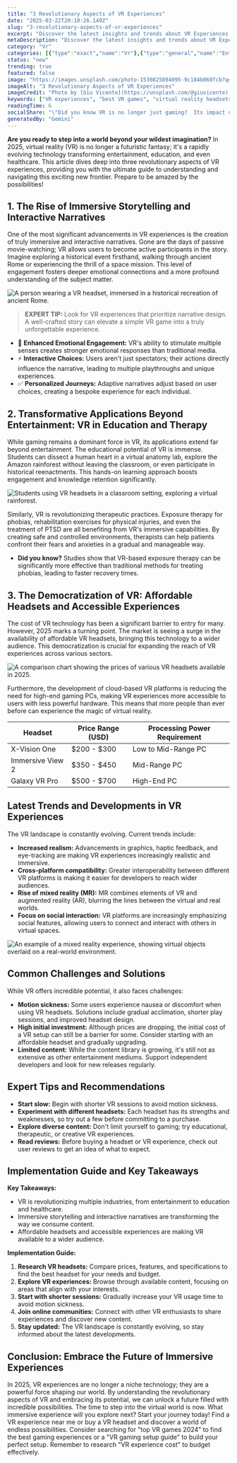 ```yaml
---
title: "3 Revolutionary Aspects of VR Experiences"
date: "2025-03-22T20:10:26.149Z"
slug: "3-revolutionary-aspects-of-vr-experiences"
excerpt: "Discover the latest insights and trends about VR Experiences. This comprehensive guide covers everything you need to know about VR Experiences in 2025."
metaDescription: "Discover the latest insights and trends about VR Experiences. This comprehensive guide covers everything you need to know about VR Experiences in 2025."
category: "Vr"
categories: [{"type":"exact","name":"Vr"},{"type":"general","name":"Entertainment"},{"type":"medium","name":"Interactive Design"},{"type":"specific","name":"Game Development"},{"type":"niche","name":"Level Design"}]
status: "new"
trending: true
featured: false
image: "https://images.unsplash.com/photo-1530825894095-9c184b068fcb?q=85&w=1200&fit=max&fm=webp&auto=compress"
imageAlt: "3 Revolutionary Aspects of VR Experiences"
imageCredit: "Photo by [Giu Vicente](https://unsplash.com/@giuvicente) on Unsplash"
keywords: ["VR experiences", "best VR games", "virtual reality headsets", "affordable VR experiences", "VR experience near me", "top VR games 2024", "immersive VR experiences", "buy VR headset", "VR gaming setup guide", "VR experience cost"]
readingTime: 6
socialShare: "\"Did you know VR is no longer just gaming?  Its impact on education and therapy is revolutionizing how we learn and heal, creating truly immersive experiences.\""
generatedBy: "Gemini"
---
```




**Are you ready to step into a world beyond your wildest imagination?**  In 2025, virtual reality (VR) is no longer a futuristic fantasy; it's a rapidly evolving technology transforming entertainment, education, and even healthcare.  This article dives deep into three revolutionary aspects of VR experiences, providing you with the ultimate guide to understanding and navigating this exciting new frontier.  Prepare to be amazed by the possibilities!

## 1.  The Rise of Immersive Storytelling and Interactive Narratives

One of the most significant advancements in VR experiences is the creation of truly immersive and interactive narratives.  Gone are the days of passive movie-watching; VR allows users to become active participants in the story.  Imagine exploring a historical event firsthand, walking through ancient Rome or experiencing the thrill of a space mission. This level of engagement fosters deeper emotional connections and a more profound understanding of the subject matter.

![A person wearing a VR headset, immersed in a historical recreation of ancient Rome.](https://images.unsplash.com/photo-1593508512255-86ab42a8e620?q=85&w=1200&fit=max&fm=webp&auto=compress)

> **EXPERT TIP:** Look for VR experiences that prioritize narrative design.  A well-crafted story can elevate a simple VR game into a truly unforgettable experience.

* 🔑 **Enhanced Emotional Engagement:**  VR's ability to stimulate multiple senses creates stronger emotional responses than traditional media.
* ⚡ **Interactive Choices:**  Users aren't just spectators; their actions directly influence the narrative, leading to multiple playthroughs and unique experiences.
* ✅ **Personalized Journeys:**  Adaptive narratives adjust based on user choices, creating a bespoke experience for each individual.

## 2.  Transformative Applications Beyond Entertainment: VR in Education and Therapy

While gaming remains a dominant force in VR, its applications extend far beyond entertainment.  The educational potential of VR is immense.  Students can dissect a human heart in a virtual anatomy lab, explore the Amazon rainforest without leaving the classroom, or even participate in historical reenactments.  This hands-on learning approach boosts engagement and knowledge retention significantly.

![Students using VR headsets in a classroom setting, exploring a virtual rainforest.](https://images.unsplash.com/photo-1612066473428-fb6833a0d855?q=85&w=1200&fit=max&fm=webp&auto=compress)

Similarly, VR is revolutionizing therapeutic practices.  Exposure therapy for phobias, rehabilitation exercises for physical injuries, and even the treatment of PTSD are all benefiting from VR's immersive capabilities.  By creating safe and controlled environments, therapists can help patients confront their fears and anxieties in a gradual and manageable way.

* **Did you know?**  Studies show that VR-based exposure therapy can be significantly more effective than traditional methods for treating phobias, leading to faster recovery times.

## 3.  The Democratization of VR: Affordable Headsets and Accessible Experiences

The cost of VR technology has been a significant barrier to entry for many. However, 2025 marks a turning point.  The market is seeing a surge in the availability of affordable VR headsets, bringing this technology to a wider audience.  This democratization is crucial for expanding the reach of VR experiences across various sectors.

![A comparison chart showing the prices of various VR headsets available in 2025.](https://images.unsplash.com/photo-1530825894095-9c184b068fcb?q=85&w=1200&fit=max&fm=webp&auto=compress)

Furthermore, the development of cloud-based VR platforms is reducing the need for high-end gaming PCs, making VR experiences more accessible to users with less powerful hardware.  This means that more people than ever before can experience the magic of virtual reality.

| Headset           | Price Range (USD) | Processing Power Requirement |
|--------------------|--------------------|-------------------------------|
| X-Vision One       | $200 - $300        | Low to Mid-Range PC            |
| Immersive View 2   | $350 - $450        | Mid-Range PC                  |
| Galaxy VR Pro      | $500 - $700        | High-End PC                    |

##  Latest Trends and Developments in VR Experiences

The VR landscape is constantly evolving.  Current trends include:

* **Increased realism:**  Advancements in graphics, haptic feedback, and eye-tracking are making VR experiences increasingly realistic and immersive.
* **Cross-platform compatibility:**  Greater interoperability between different VR platforms is making it easier for developers to reach wider audiences.
* **Rise of mixed reality (MR):**  MR combines elements of VR and augmented reality (AR), blurring the lines between the virtual and real worlds.
* **Focus on social interaction:**  VR platforms are increasingly emphasizing social features, allowing users to connect and interact with others in virtual spaces.

![An example of a mixed reality experience, showing virtual objects overlaid on a real-world environment.](https://images.unsplash.com/photo-1529094344530-42a0d6a49e8c?q=85&w=1200&fit=max&fm=webp&auto=compress)

## Common Challenges and Solutions

While VR offers incredible potential, it also faces challenges:

* **Motion sickness:**  Some users experience nausea or discomfort when using VR headsets.  Solutions include gradual acclimation, shorter play sessions, and improved headset design.
* **High initial investment:**  Although prices are dropping, the initial cost of a VR setup can still be a barrier for some.  Consider starting with an affordable headset and gradually upgrading.
* **Limited content:**  While the content library is growing, it's still not as extensive as other entertainment mediums.  Support independent developers and look for new releases regularly.

## Expert Tips and Recommendations

* **Start slow:**  Begin with shorter VR sessions to avoid motion sickness.
* **Experiment with different headsets:**  Each headset has its strengths and weaknesses, so try out a few before committing to a purchase.
* **Explore diverse content:**  Don't limit yourself to gaming; try educational, therapeutic, or creative VR experiences.
* **Read reviews:**  Before buying a headset or VR experience, check out user reviews to get an idea of what to expect.

## Implementation Guide and Key Takeaways

**Key Takeaways:**

* VR is revolutionizing multiple industries, from entertainment to education and healthcare.
* Immersive storytelling and interactive narratives are transforming the way we consume content.
* Affordable headsets and accessible experiences are making VR available to a wider audience.

**Implementation Guide:**

1. **Research VR headsets:**  Compare prices, features, and specifications to find the best headset for your needs and budget.
2. **Explore VR experiences:**  Browse through available content, focusing on areas that align with your interests.
3. **Start with shorter sessions:**  Gradually increase your VR usage time to avoid motion sickness.
4. **Join online communities:**  Connect with other VR enthusiasts to share experiences and discover new content.
5. **Stay updated:**  The VR landscape is constantly evolving, so stay informed about the latest developments.

## Conclusion:  Embrace the Future of Immersive Experiences

In 2025, VR experiences are no longer a niche technology; they are a powerful force shaping our world.  By understanding the revolutionary aspects of VR and embracing its potential, we can unlock a future filled with incredible possibilities.  The time to step into the virtual world is now.  What immersive experience will you explore next?  Start your journey today!  Find a VR experience near me or buy a VR headset and discover a world of endless possibilities.  Consider searching for "top VR games 2024" to find the best gaming experiences or a "VR gaming setup guide" to build your perfect setup.  Remember to research "VR experience cost" to budget effectively.
